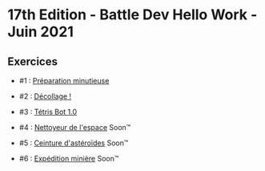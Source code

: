 # 17th Edition - Battle Dev Hello Work - Juin 2021

## Exercices

- #1 : [Préparation minutieuse](exercice-1/index.js)

- #2 : [Décollage !](exercice-2/index.js)

- #3 : [Tétris Bot 1.0](exercice-3/index.js)

- #4 : [Nettoyeur de l'espace](exercice-4/index.js) Soon™

- #5 : [Ceinture d'astéroïdes](exercice-5/index.js) Soon™

- #6 : [Expédition minière](exercice-6/index.js) Soon™